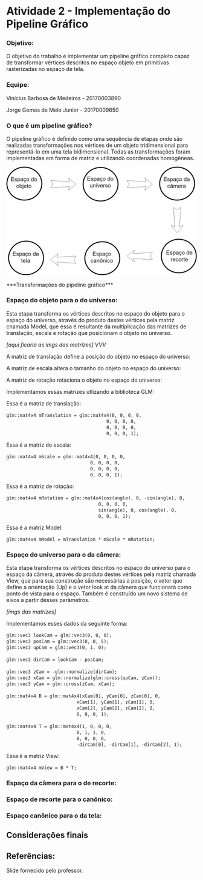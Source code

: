 # Atividade 2 - Implementação do Pipeline Gráfico

### Objetivo:

O objetivo do trabalho é implementar um pipeline gráfico completo capaz de transformar vértices descritos no espaço objeto em primitivas rasterizadas no espaço de tela.

### Equipe:

Vinícius Barbosa de Medeiros - 20170003890

Jorge Gomes de Melo Junior - 20170009650

### O que é um pipeline gráfico?

O pipeline gráfico é definido como uma sequência de etapas onde são realizadas transformações nos vértices de um objeto tridimensional para representá-lo em uma tela bidimensional. Todas as transformações foram implementadas em forma de matriz e utilizando coordenadas homogêneas. 

<p align="center"> 
<img src="./assets/cgTexto.png" >
</p>
                                                 ***Transformações do pipeline gráfico***

### Espaço do objeto para o do universo:

Esta etapa transforma os vértices descritos no espaço do objeto para o espaço do universo, através do produto destes vértices pela matriz chamada Model, que essa é resultante da multiplicação das matrizes de translação, escala e rotação que posicionam o objeto no universo. 

*[aqui ficaria as imgs das matrizes] VVV*

A matriz de translação define a posição do objeto no espaço do universo:

A matriz de escala altera o tamanho do objeto no espaço do universo:

A matriz de rotação rotaciona o objeto no espaço do universo:


Implementamos essas matrizes utlizando a biblioteca GLM:

Essa é a matriz de translação:

    glm::mat4x4 mTranslation = glm::mat4x4(0, 0, 0, 0,
                                         0, 0, 0, 0,
                                         0, 0, 0, 0,
                                         0, 0, 0, 1);
                                         
Essa é a matriz de escala:                                         
                                         
    glm::mat4x4 mScale = glm::mat4x4(0, 0, 0, 0,
                                   0, 0, 0, 0,
                                   0, 0, 0, 0,
                                   0, 0, 0, 1);

Essa é a matriz de rotação:  

    glm::mat4x4 mRotation = glm::mat4x4(cos(angle), 0, -sin(angle), 0,
                                      0, 0, 0, 0,
                                      sin(angle), 0, cos(angle), 0,
                                      0, 0, 0, 1);

Essa é a matriz Model:

    glm::mat4x4 mModel = mTranslation * mScale * mRotation;
    


### Espaço do universo para o da câmera:

Esta etapa transforma os vértices descritos no espaço do universo para o espaço da câmera, através do produto destes vértices pela matriz chamada View, que para sua construção são necessárias a posição, o vetor que define a orientação (Up) e o vetor look at da câmera que funcionará como ponto de vista para o espaço. Também é construído um novo sistema de eixos a partir desses parâmetros. 

*[imgs das matrizes]*

Implementamos esses dados da seguinte forma:

    glm::vec3 lookCam = glm::vec3(0, 0, 0);
    glm::vec3 posCam = glm::vec3(0, 0, 5);
    glm::vec3 upCam = glm::vec3(0, 1, 0);

    glm::vec3 dirCam = lookCam - posCam;

    glm::vec3 zCam = -glm::normalize(dirCam);
    glm::vec3 xCam = glm::normalize(glm::cross(upCam, zCam));
    glm::vec3 yCam = glm::cross(zCam, xCam);

    glm::mat4x4 B = glm::mat4x4(xCam[0], yCam[0], zCam[0], 0,
                              xCam[1], yCam[1], zCam[1], 0,
                              xCam[2], yCam[2], zCam[2], 0,
                              0, 0, 0, 1);

    glm::mat4x4 T = glm::mat4x4(1, 0, 0, 0,
                              0, 1, 1, 0,
                              0, 0, 0, 0,
                              -dirCam[0], -dirCam[1], -dirCam[2], 1);
                              
Essa é a matriz View:

    glm::mat4x4 mView = B * T;

### Espaço da câmera para o de recorte:


### Espaço de recorte para o canônico:


### Espaço canônico para o da tela:

## Considerações finais

## Referências:
Slide fornecido pelo professor.
